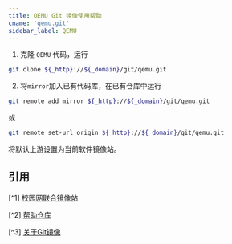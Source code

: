 ```yaml
---
title: QEMU Git 镜像使用帮助
cname: 'qemu.git'
sidebar_label: QEMU
---
```


1. 克隆 `QEMU` 代码，运行

```bash varcode
git clone ${_http}://${_domain}/git/qemu.git
```

2. 将`mirror`加入已有代码库，在已有仓库中运行

```bash varcode
git remote add mirror ${_http}://${_domain}/git/qemu.git
```

或

```bash varcode
git remote set-url origin ${_http}://${_domain}/git/qemu.git
```

将默认上游设置为当前软件镜像站。

<!-- 
### 注意事项

实验性脚本（仅 TUNA 提供）

如需克隆 `QEMU` 完整源代码（包含其子模块），运行

```bash varcode
curl ${_http}://${_domain}/qemu/qemu.sh | bash
``` -->

## 引用

[^1] [校园网联合镜像站](https://mirrors.cernet.edu.cn/about)

[^2] [帮助仓库](https://github.com/mirrorz-org/mirrorz-help)

[^3] [关于Git镜像](https://hustmirror.cn/docs/about-git)
